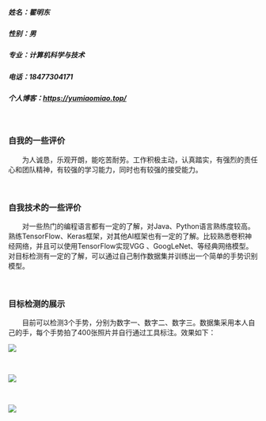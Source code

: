 ##### 姓名：翟明东

##### 性别：男

##### 专业：计算机科学与技术                                                                                                     

##### 电话：18477304171
##### 个人博客：https://yumiaomiao.top/

<br>

### 自我的一些评价

　　为人诚恳，乐观开朗，能吃苦耐劳。工作积极主动，认真踏实，有强烈的责任心和团队精神，有较强的学习能力，同时也有较强的接受能力。  

<br>

### 自我技术的一些评价

　　对一些热门的编程语言都有一定的了解，对Java、Python语言熟练度较高。熟练TensorFlow、Keras框架，对其他AI框架也有一定的了解。比较熟悉卷积神经网络，并且可以使用TensorFlow实现VGG 、GoogLeNet、等经典网络模型。对目标检测有一定的了解，可以通过自己制作数据集并训练出一个简单的手势识别模型。

<br>

### 目标检测的展示

　　目前可以检测3个手势，分别为数字一、数字二、数字三。数据集采用本人自己的手，每个手势拍了400张照片并自行通过工具标注。效果如下：

![]( https://ubest-my.sharepoint.com/personal/zhaimingdong0917_onedrive_readmail_net/_layouts/15/download.aspx?share=EZ1UqNvyMxRApJVJag4IDxsBqTtJ1r7aaFaoSXONdlewFw )

<br>

![]( https://ubest-my.sharepoint.com/personal/zhaimingdong0917_onedrive_readmail_net/_layouts/15/download.aspx?share=EfbNiJy2u5JCt0XYCbokIzUBTg6PRpIUAACtGNZ5jviQ9Q )

<br>

![]( https://ubest-my.sharepoint.com/personal/zhaimingdong0917_onedrive_readmail_net/_layouts/15/download.aspx?share=ERCcdk7y1LdNkmyCKl71VkAB7b83ar1XTRiepL1whjqXVQ )

<br>

